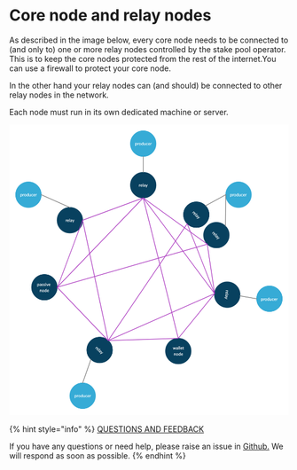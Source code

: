 # Core node and relay nodes

As described in the image below, every core node needs to be connected to \(and only to\) one or more relay nodes controlled by the stake pool operator. This is to keep the core nodes protected from the rest of the internet.You can use a firewall to protect your core node.

In the other hand your relay nodes can \(and should\) be connected to other relay nodes in the network.

Each node must run in its own dedicated machine or server.

![](../../.gitbook/assets/basic-network-with-relays-producers-passivenodes-walletnodes.png)



{% hint style="info" %}
[QUESTIONS AND FEEDBACK](https://github.com/carloslodelar/SPO/issues)

If you have any questions or need help, please raise an issue in [Github.](https://github.com/cardano-foundation/stake-pool-school-handbook/issues) We will respond as soon as possible.
{% endhint %}

